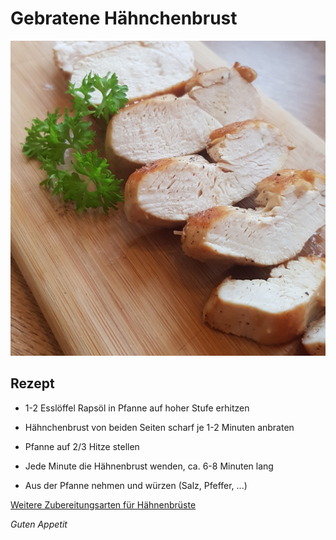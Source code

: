 # Gebratene Hähnchenbrust

![img](imgs/Gebratene_Haehnchenbrust.jpg)

## Rezept
- 1-2 Esslöffel Rapsöl in Pfanne auf hoher Stufe erhitzen

- Hähnchenbrust von beiden Seiten scharf je 1-2 Minuten anbraten

- Pfanne auf 2/3 Hitze stellen

- Jede Minute die Hähnenbrust wenden, ca. 6-8 Minuten lang

- Aus der Pfanne nehmen und würzen (Salz, Pfeffer, ...)

[Weitere Zubereitungsarten für Hähnenbrüste](Haehnchenbrust.md)

*Guten Appetit*
